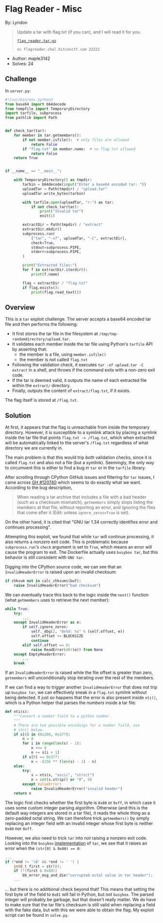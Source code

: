 # Flag Reader - Misc

By: Lyndon

> Update a tar with flag.txt (if you can), and I will read it for you.
>
> [`flag_reader.tar.gz`](https://storage.googleapis.com/hitcon-ctf-2024-qual-attachment/flag_reader/flag_reader-d2c3fa42e56f65b5c09b72a55be2e11cf3384d54.tar.gz)
>
> `nc flagreader.chal.hitconctf.com 22222`

- Author: maple3142
- Solves: 24

## Challenge

In `server.py`:

```py
#!/usr/bin/env python3
from base64 import b64decode
from tempfile import TemporaryDirectory
import tarfile, subprocess
from pathlib import Path


def check_tar(tar):
    for member in tar.getmembers():
        if not member.isfile():  # only files are allowed
            return False
        if "flag.txt" in member.name:  # no flag.txt allowed
            return False
    return True


if __name__ == "__main__":

    with TemporaryDirectory() as tmpdir:
        tarbin = b64decode(input("Enter a base64 encoded tar: "))
        uploadTar = Path(tmpdir) / "upload.tar"
        uploadTar.write_bytes(tarbin)

        with tarfile.open(uploadTar, "r:") as tar:
            if not check_tar(tar):
                print("Invalid tar")
                exit(1)

        extractDir = Path(tmpdir) / "extract"
        extractDir.mkdir()
        subprocess.run(
            ["tar", "-xf", uploadTar, "-C", extractDir],
            check=True,
            stdout=subprocess.PIPE,
            stderr=subprocess.PIPE,
        )

        print("Extracted files:")
        for f in extractDir.iterdir():
            print(f.name)

        flag = extractDir / "flag.txt"
        if flag.exists():
            print(flag.read_text())
```

## Overview

This is a `tar` exploit challenge. The server accepts a base64 encoded tar file and then performs the
following:

- It first stores the tar file in the filesystem at `/tmp/tmp-randomdirectory/upload.tar`.
- It validates each member inside the tar file using Python's `tarfile` API by asserting that:
  - the member is a file, using `member.isfile()`
  - the member is not called `flag.txt`
- Following the validation check, it executes `tar -xf upload.tar -C extract` in a shell, and throws if the command exits with a non-zero exit code.
- If the tar is deemed valid, it outputs the name of each extracted file within the `extract/` directory.
- Finally, outputs the content of `extract/flag.txt`, if it exists.

The flag itself is stored at `/flag.txt`.

## Solution

At first, it appears that the flag is unreachable from inside the temporary directory. However, it is susceptible to a symlink attack by placing a symlink inside the tar
file that points `flag.txt -> /flag.txt`, which when extracted will be automatically linked to the server's `/flag.txt` regardless of what directory we are currently in.

The main problem is that this would trip *both* validation checks, since it is called `flag.txt` and also not a file (but a symlink). Seemingly, the only way to circumvent
this is either to find a bug in `tar` or in the `tarfile` library.

After scrolling through CPython GitHub issues and filtering for `tar` issues, I came across [GH #120740](https://github.com/python/cpython/issues/120740) which seems to do
exactly what we want. According to the bug description,

> When reading a tar archive that includes a file with a bad header (such as a checksum mismatch), `getmembers` simply stops listing the members at that file, without
> reporting an error, and ignoring the files that come after it (Edit: unless `ignore_zeros=True` is set).

On the other hand, it is cited that "GNU tar 1.34 correctly identifies error and continues processing".

Attempting this exploit, we found that while `tar` will continue processing, it also returns a *nonzero* exit code. This is problematic because `subprocess.run`'s `check`
argument is set to `True`, which means an error will cause the program to exit. The Dockerfile actually uses `busybox tar`, but this behavior is still consistent with
`GNU tar`.

Digging into the CPython source code, we can see that an `InvalidHeaderError` is raised upon an invalid checksum:

```py
if chksum not in calc_chksums(buf):
    raise InvalidHeaderError("bad checksum")
```

We can eventually trace this back to the logic inside the `next()` function (what `getmembers` uses to retrieve the next member):

```py
while True:
    try:
        ...
    except InvalidHeaderError as e:
        if self.ignore_zeros:
            self._dbg(2, "0x%X: %s" % (self.offset, e))
            self.offset += BLOCKSIZE
            continue
        elif self.offset == 0:
            raise ReadError(str(e)) from None
    except EmptyHeaderError:
        ...
    break
```

If an `InvalidHeaderError` is raised while the file offset is greater than zero, `getmembers` will unconditionally stop iterating over the rest of the members.

If we can find a way to trigger another `InvalidHeaderError` that does not trip up `busybox tar`, we can effectively sneak in a `flag.txt` symlink without being detected.
It just so happens that the error is also present inside `nti()`, which is a Python helper that parses the *numbers* inside a tar file:

```py
def nti(s):
    """Convert a number field to a python number.
    """
    # There are two possible encodings for a number field, see
    # itn() below.
    if s[0] in (0o200, 0o377):
        n = 0
        for i in range(len(s) - 1):
            n <<= 8
            n += s[i + 1]
        if s[0] == 0o377:
            n = -(256 ** (len(s) - 1) - n)
    else:
        try:
            s = nts(s, "ascii", "strict")
            n = int(s.strip() or "0", 8)
        except ValueError:
            raise InvalidHeaderError("invalid header")
    return n
```

The logic first checks whether the first byte is `0x80` or `0xff`, in which case it uses some custom integer parsing algorithm. Otherwise (and this is the default way
integers are stored in a tar file), it reads the whole thing as a zero-padded octal string. We can therefore trick `getmembers()` by simply replacing an integer field
with an invalid integer whose first byte is neither `0x80` nor `0xff`.

However, we also need to trick `tar` into *not* raising a nonzero exit code. Looking into the `busybox` [implementation](https://github.com/brgl/busybox/blob/master/archival/libarchive/get_header_tar.c)
of `tar`, we see that it raises an error when the `(str[0] & 0x80) == 0`:

```c
...
if (*end != '\0' && *end != ' ') {
    int8_t first = str[0];
    if (!(first & 0x80))
        bb_error_msg_and_die("corrupted octal value in tar header");
    ...
```

... but there is no additional check beyond that! This means that setting the first byte of the field to `0x81` will fail in Python, but not `busybox`. The parsed integer
will probably be garbage, but that doesn't really matter. We do have to make sure that the tar file's checksum is still valid when replacing a field with the fake data,
but with this we were able to obtain the flag. My exploit script can be found in `solve.py`.

